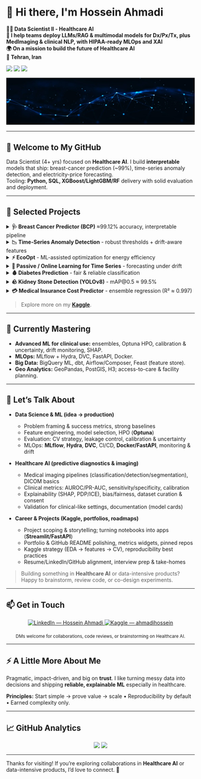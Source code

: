 # 👋 Hi there, I'm **Hossein Ahmadi**

**👨‍💻 Data Scientist ll - Healthcare AI**  
**🧠 I help teams deploy LLMs/RAG & multimodal models for Dx/Px/Tx, plus MedImaging & clinical NLP, with HIPAA-ready MLOps and XAI**  
**🌍 On a mission to build the future of Healthcare AI**  
**📍 Tehran, Iran**

<!-- Badges (optional) -->
<p align="left">
  <img src="https://img.shields.io/github/followers/ahmadi-hossein?label=Followers&logo=github&style=for-the-badge" />
  <img src="https://img.shields.io/github/stars/ahmadi-hossein?affiliations=OWNER%2CCOLLABORATOR&label=Profile%20Stars&logo=github&style=for-the-badge" />
  <img src="https://komarev.com/ghpvc/?username=ahmadi-hossein&style=for-the-badge" />
</p>

![Profile banner](1723743719283.jpg) <!-- Update the image path if needed -->

---

## 🚀 Welcome to My GitHub

Data Scientist (4+ yrs) focused on **Healthcare AI**. I build **interpretable** models that ship: breast-cancer prediction (~99%), time-series anomaly detection, and electricity-price forecasting.  
Tooling: **Python, SQL, XGBoost/LightGBM/RF** delivery with solid evaluation and deployment.


---

## 🔭 Selected Projects
<details>
  <summary><b>🩺 Breast Cancer Predictor (BCP)</b>  ≈99.12% accuracy, interpretable pipeline</summary>

- **Goal:** Reliable early-diagnosis classifier with transparent decisions.
- **Approach:** Clean preprocessing → strong baselines → tree ensembles (XGBoost/LightGBM) → rigorous CV & calibration.
- **Highlights:** SHAP-based explanations, error analysis, class-imbalance handling.
- **Stack:** Python, scikit-learn, XGBoost, LightGBM, Pandas, Matplotlib.
- **Repo:** [https://github.com/ahmadi-hossein/Breast-Cancer-Predictor](https://github.com/ahmadi-hossein/Robust-Breast-Cancer-Predictor-BCP-)
</details>

<details>
  <summary><b>📉 Time-Series Anomaly Detection</b> - robust thresholds + drift-aware features</summary>

- **Goal:** Detect outliers in operational time series with low false alarms.
- **Approach:** Advanced feature engineering (seasonality/trend, rolling stats), change-point checks, thresholding.
- **Highlights:** Precision/recall trade-offs per segment, alert ranking, reproducible evaluation.
- **Stack:** Python, NumPy/Pandas, statsmodels, scikit-learn.
- **Repo:** [https://github.com/ahmadi-hossein/TimeSeries-Anomaly-Detection](https://github.com/ahmadi-hossein/Anomaly-detection-in-time-series)
</details>

<details>
  <summary><b>⚡ EcoOpt</b> - ML-assisted optimization for energy efficiency</summary>

- **Goal:** Reduce energy cost & footprint under operational constraints.
- **Approach:** Predictive modeling + heuristic/optimization loop for setting recommendations.
- **Highlights:** Scenario analysis, KPI dashboard, plug-and-play config.
- **Stack:** Python, scikit-learn, (optional) OR-tools / Pyomo, Plotly.
- **Repo:** [https://github.com/ahmadi-hossein/EcoOpt](https://github.com/ahmadi-hossein/EcoOpt)
</details>

<details>
  <summary><b>🔮 Passive / Online Learning for Time Series</b> - forecasting under drift</summary>

- **Goal:** Keep forecasts stable when data distribution shifts.
- **Approach:** Lightweight online updates, windowed retraining, decay on stale signals.
- **Highlights:** Drift monitoring hooks, ablation on update frequency, latency-friendly code.
- **Stack:** Python, scikit-learn, statsmodels.
- **Repo:** [https://github.com/ahmadi-hossein/Passive-Learning-For-Time-Series-Forecasting](https://github.com/ahmadi-hossein/Passive-Learning-For-Time-Series-Forecasting)

</details>

<details>
  <summary><b>🩸 Diabetes Prediction</b> - fair & reliable classification</summary>

- **Goal:** Compare ML models for diabetes diagnosis with class-imbalance care.
- **Approach:** Stratified CV, calibration curves, threshold tuning by clinical cost.
- **Highlights:** Clear model card (assumptions/limits), feature importance, reproducible pipeline.
- **Stack:** Python, scikit-learn, Imbalanced-Learn.
- **Repo:** [https://github.com/ahmadi-hossein/Comparison-of-ML-Algorithms-Diabetes-Prediction](https://github.com/ahmadi-hossein/Comparison-of-ML-Algorithms-Diabetes-Prediction)

</details>

<details>
  <summary><b>🪨 Kidney Stone Detection (YOLOv8)</b> - mAP@0.5 ≈ 99.5%</summary>

- **Goal:** Accurate detection & localization in medical imaging.
- **Approach:** YOLOv8 training with curated labels, augmentations, and validation protocol.
- **Highlights:** High mAP@0.5, inference script, notebook demo, exportable weights.
- **Stack:** Python, PyTorch, Ultralytics YOLOv8, OpenCV.
- **Repo:** [https://github.com/ahmadi-hossein/KidneyStone](https://github.com/ahmadi-hossein/KidneyStone)

</details>

<details>
  <summary><b>💳 Medical Insurance Cost Predictor</b> - ensemble regression (R² ≈ 0.997)</summary>

- **Goal:** Predict premium costs with calibrated uncertainty.
- **Approach:** Ensemble models + feature engineering; hold-out + k-fold evaluation.
- **Highlights:** Feature importance, partial-dependence/ICE plots, simple API for scoring.
- **Stack:** Python, scikit-learn, XGBoost, FastAPI (optional).
- **Repo:** [https://github.com/ahmadi-hossein/Medical-Insurance-Cost-Predictor](https://github.com/ahmadi-hossein/Medical-Insurance)
</details>


> Explore more on my **[Kaggle](https://www.kaggle.com/ahmadihossein)**.

---

## 🌱 Currently Mastering
- **Advanced ML for clinical use:** ensembles, Optuna HPO, calibration & uncertainty, drift monitoring, SHAP.
- **MLOps:** MLflow + Hydra, DVC, FastAPI, Docker.
- **Big Data:** BigQuery ML, dbt, Airflow/Composer, Feast (feature store).
- **Geo Analytics:** GeoPandas, PostGIS, H3; access-to-care & facility planning.



---

## 💬 Let’s Talk About

- **Data Science & ML (idea → production)**
  - Problem framing & success metrics, strong baselines
  - Feature engineering, model selection, HPO (**Optuna**)
  - Evaluation: CV strategy, leakage control, calibration & uncertainty
  - MLOps: **MLflow**, **Hydra**, **DVC**, CI/CD, **Docker/FastAPI**, monitoring & drift

- **Healthcare AI (predictive diagnostics & imaging)**
  - Medical imaging pipelines (classification/detection/segmentation), DICOM basics
  - Clinical metrics: AUROC/PR-AUC, sensitivity/specificity, calibration
  - Explainability (SHAP, PDP/ICE), bias/fairness, dataset curation & consent
  - Validation for clinical-like settings, documentation (model cards)

- **Career & Projects (Kaggle, portfolios, roadmaps)**
  - Project scoping & storytelling; turning notebooks into apps (**Streamlit/FastAPI**)
  - Portfolio & GitHub README polishing, metrics widgets, pinned repos
  - Kaggle strategy (EDA → features → CV), reproducibility best practices
  - Resume/LinkedIn/GitHub alignment, interview prep & take-homes

> Building something in **Healthcare AI** or data-intensive products? Happy to brainstorm, review code, or co-design experiments.


---

## 📫 Get in Touch

<p align="center">
  <a href="https://www.linkedin.com/in/hossein-ahmadii/" target="_blank">
    <img alt="LinkedIn — Hossein Ahmadi"
         src="https://img.shields.io/badge/LinkedIn-Hossein%20Ahmadi-0A66C2?logo=linkedin&logoColor=white&style=for-the-badge">
  </a>
  <a href="https://www.kaggle.com/ahmadihossein" target="_blank">
    <img alt="Kaggle — ahmadihossein"
         src="https://img.shields.io/badge/Kaggle-ahmadihossein-20BEFF?logo=kaggle&logoColor=white&style=for-the-badge">
  </a>
</p>

<p align="center">
  <sub>DMs welcome for collaborations, code reviews, or brainstorming on Healthcare AI.</sub>
</p>

<!-- Optional: minimal icon row (lightweight SVGs) -->
<!--
<p align="center">
  <a href="https://www.linkedin.com/in/hossein-ahmadii/">
    <img src="https://raw.githubusercontent.com/simple-icons/simple-icons/develop/icons/linkedin.svg" width="24" alt="LinkedIn"/>
  </a>&nbsp;&nbsp;&nbsp;
  <a href="https://www.kaggle.com/ahmadihossein">
    <img src="https://raw.githubusercontent.com/simple-icons/simple-icons/develop/icons/kaggle.svg" width="24" alt="Kaggle"/>
  </a>
</p>
-->


---

## ⚡ A Little More About Me
Pragmatic, impact-driven, and big on **trust**. I like turning messy data into decisions and shipping **reliable, explainable ML** especially in healthcare.

**Principles:** Start simple → prove value → scale • Reproducibility by default • Earned complexity only.



---

## 📈 GitHub Analytics
<p align="center">
  <img height="165" src="https://github-readme-stats.vercel.app/api?username=ahmadi-hossein&show_icons=true&rank_icon=github&theme=radical" />
  <img height="165" src="https://streak-stats.demolab.com?user=ahmadi-hossein&mode=weekly&theme=radical" />
</p>
<!-- Optional: keep one of the two below, not both -->
<!-- <p align="center"><img src="https://github-profile-summary-cards.vercel.app/api/cards/profile-details?username=ahmadi-hossein&theme=github_dark" /></p> -->
<!-- <p align="center"><img src="https://github-readme-activity-graph.vercel.app/graph?username=ahmadi-hossein&theme=github-compact&radius=12&hide_border=true" /></p> -->


---


Thanks for visiting! If you’re exploring collaborations in **Healthcare AI** or data-intensive products, I’d love to connect. 🚀
